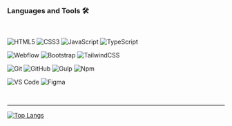 ### Languages and Tools 🛠

<br />

<!-- ts -->

![HTML5](https://img.shields.io/badge/-HTML5-%23E44D27?style=flat-square&logo=html5&logoColor=ffffff)
![CSS3](https://img.shields.io/badge/-CSS3-%231572B6?style=flat-square&logo=css3)
![JavaScript](https://img.shields.io/badge/-JavaScript-%23F7DF1C?style=flat-square&logo=javascript&logoColor=000000&)
![TypeScript](https://img.shields.io/badge/-TypeScript-3178C6?style=flat-square&logo=typescript&logoColor=ffffff)
<!-- ![React](https://img.shields.io/badge/-React-20232A?style=flat-square&logo=react&logoColor=61dafb)
![Redux](https://img.shields.io/badge/-Redux-7248B6?style=flat-square&logo=redux&logoColor=ffffff)
![Nodejs](https://img.shields.io/badge/-Nodejs-339933?style=flat-square&logo=Node.js&logoColor=ffffff) -->

<!-- ![Material UI](https://img.shields.io/badge/-MaterialUI-3399FF?style=flat-square&logo=mui&logoColor=ffffff) -->
![Webflow](https://img.shields.io/badge/-webflow-3399FF?style=flat-square&logo=webflow&logoColor=ffffff)
![Bootstrap](https://img.shields.io/badge/-Bootstrap-563D7C?style=flat-square&logo=Bootstrap&logoColor=ffffff)
![TailwindCSS](https://img.shields.io/badge/-TailwindCSS-aliceblue?style=flat-square&logo=tailwindcss&logoColor=38bdf8)

![Git](https://img.shields.io/badge/-Git-%23F05032?style=flat-square&logo=git&logoColor=%23ffffff)
![GitHub](https://img.shields.io/badge/-GitHub-181717?style=flat-square&logo=github)
![Gulp](https://img.shields.io/badge/-gulp-cf4647?style=flat-square&logo=gulp&logoColor=ffffff)
![Npm](https://img.shields.io/badge/-npm-CB3837?style=flat-square&logo=npm)

![VS Code](https://img.shields.io/badge/-VS%20Code-007ACC?style=flat-square&logo=visual-studio-code&logoColor=ffffff)
![Figma](https://img.shields.io/badge/-Figma-f5f5f5?style=flat-square&logo=figma)

<br/>

---

<!-- | ![Mariia's GitHub stats](https://github-readme-stats.vercel.app/api?username=Pensativa&show_icons=true&theme=gotham) |[![Top Langs](https://github-readme-stats.vercel.app/api/top-langs/?username=pensativa&layout=compact&theme=gotham)](https://github.com/anuraghazra/github-readme-stats) | 
| ----------- | ----------- |-->
[![Top Langs](https://github-readme-stats.vercel.app/api/top-langs/?username=pensativa&layout=compact&theme=gotham)](https://github.com/anuraghazra/github-readme-stats)

